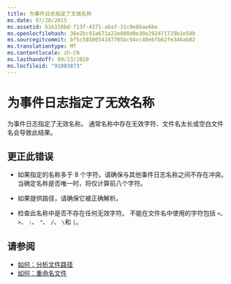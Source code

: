 ```yaml
---
title: 为事件日志指定了无效名称
ms.date: 07/20/2015
ms.assetid: b1b158bd-f13f-4371-a8af-31c0e86ae6be
ms.openlocfilehash: 36e2bc91a671a22e808d0e30e292471729b1e50b
ms.sourcegitcommit: bf5c5850654187705bc94cc40ebfb62fe346ab02
ms.translationtype: MT
ms.contentlocale: zh-CN
ms.lasthandoff: 09/23/2020
ms.locfileid: "91083873"
---
```

# <a name="an-invalid-name-was-specified-for-the-event-log"></a>为事件日志指定了无效名称

为事件日志指定了无效名称。 通常名称中存在无效字符、文件名太长或空白文件名会导致此结果。  
  
## <a name="to-correct-this-error"></a>更正此错误  
  
- 如果指定的名称多于 8 个字符，请确保与其他事件日志名称之间不存在冲突。 当确定名称是否唯一时，将仅计算前八个字符。  
  
- 如果提供路径，请确保它被正确解析。  
  
- 检查此名称中是否不存在任何无效字符。 不能在文件名中使用的字符包括 `<`、 `>`、 `:`、 `"`、 `/`、 `\`和 `|`。  
  
## <a name="see-also"></a>请参阅

- [如何：分析文件路径](../developing-apps/programming/drives-directories-files/how-to-parse-file-paths.md)
- [如何：重命名文件](../developing-apps/programming/drives-directories-files/how-to-rename-a-file.md)
